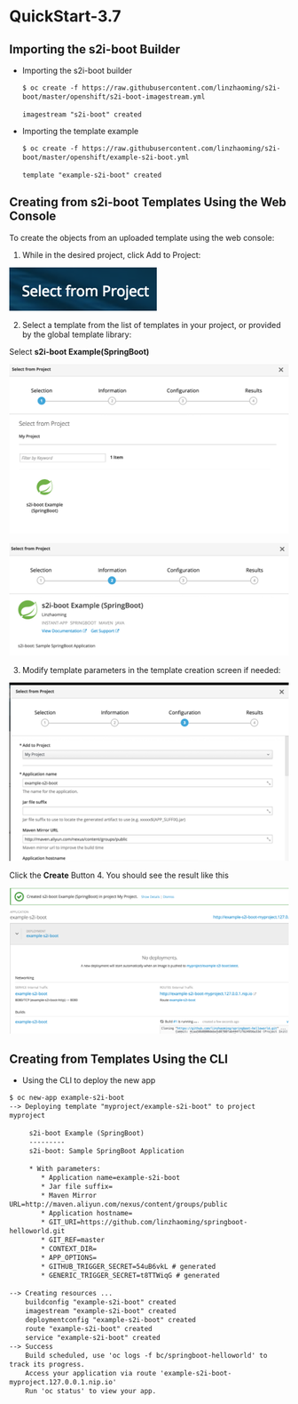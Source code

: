 # QuickStart-3.7

## Importing the s2i-boot Builder

- Importing the s2i-boot builder

  ```
  $ oc create -f https://raw.githubusercontent.com/linzhaoming/s2i-boot/master/openshift/s2i-boot-imagestream.yml

  imagestream "s2i-boot" created
  ```

- Importing the template example

  ```
  $ oc create -f https://raw.githubusercontent.com/linzhaoming/s2i-boot/master/openshift/example-s2i-boot.yml

  template "example-s2i-boot" created
  ```

## Creating from **s2i-boot** Templates Using the Web Console

To create the objects from an uploaded template using the web console:

1. While in the desired project, click Add to Project:

![Add](images/addToProject.png)

2. Select a template from the list of templates in your project, or provided by the global template library:

Select **s2i-boot Example(SpringBoot)**

![selectFromProject](images/selectFromProject.png)

![selectFromProject2](images/selectFromProject2.png)

3. Modify template parameters in the template creation screen if needed:

![selectFromProject3](images/selectFromProject3.png)

Click  the  **Create** Button 
4. You should see the result like this

![Result](images/result.png)

## Creating from Templates Using the CLI

- Using the CLI to deploy the new app

```
$ oc new-app example-s2i-boot
--> Deploying template "myproject/example-s2i-boot" to project myproject

     s2i-boot Example (SpringBoot)
     ---------
     s2i-boot: Sample SpringBoot Application

     * With parameters:
        * Application name=example-s2i-boot
        * Jar file suffix=
        * Maven Mirror URL=http://maven.aliyun.com/nexus/content/groups/public
        * Application hostname=
        * GIT_URI=https://github.com/linzhaoming/springboot-helloworld.git
        * GIT_REF=master
        * CONTEXT_DIR=
        * APP_OPTIONS=
        * GITHUB_TRIGGER_SECRET=54uB6vkL # generated
        * GENERIC_TRIGGER_SECRET=t8TTWiqG # generated

--> Creating resources ...
    buildconfig "example-s2i-boot" created
    imagestream "example-s2i-boot" created
    deploymentconfig "example-s2i-boot" created
    route "example-s2i-boot" created
    service "example-s2i-boot" created
--> Success
    Build scheduled, use 'oc logs -f bc/springboot-helloworld' to track its progress.
    Access your application via route 'example-s2i-boot-myproject.127.0.0.1.nip.io' 
    Run 'oc status' to view your app.
```
